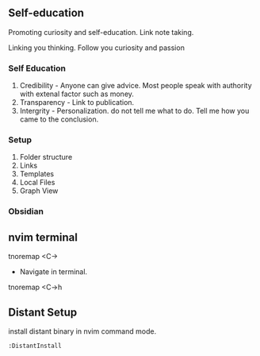 ## Self-education

Promoting curiosity and self-education. Link note taking.

Linking you thinking. Follow you curiosity and passion

### Self Education

1. Credibility - Anyone can give advice. Most people speak with authority with extenal factor such as money.
2. Transparency - Link to publication.
3. Intergrity - Personalization. do not tell me what to do. Tell me how you came to the conclusion.

### Setup

1. Folder structure
2. Links
3. Templates
4. Local Files
5. Graph View

### Obsidian


## nvim terminal

tnoremap <Esc> <C-\><C-n>

- Navigate in terminal.

tnoremap <A-h> <C-\><C-N><C-w>h


## Distant Setup

install distant binary in nvim command mode.

```nvim
:DistantInstall
```

